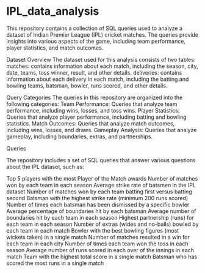 # IPL_data_analysis
This repository contains a collection of SQL queries used to analyze a dataset of Indian Premier League (IPL) cricket matches. The queries provide insights into various aspects of the game, including team performance, player statistics, and match outcomes.

Dataset Overview
The dataset used for this analysis consists of two tables:
matches: contains information about each match, including the season, city, date, teams, toss winner, result, and other details.
deliveries: contains information about each delivery in each match, including the batting and bowling teams, batsman, bowler, runs scored, and other details.

Query Categories
The queries in this repository are organized into the following categories:
Team Performance: Queries that analyze team performance, including wins, losses, and toss wins.
Player Statistics: Queries that analyze player performance, including batting and bowling statistics.
Match Outcomes: Queries that analyze match outcomes, including wins, losses, and draws.
Gameplay Analysis: Queries that analyze gameplay, including boundaries, extras, and partnerships.

Queries

The repository includes a set of SQL queries that answer various questions about the IPL dataset, such as:

Top 5 players with the most Player of the Match awards
Number of matches won by each team in each season
Average strike rate of batsmen in the IPL dataset
Number of matches won by each team batting first versus batting second
Batsman with the highest strike rate (minimum 200 runs scored)
Number of times each batsman has been dismissed by a specific bowler
Average percentage of boundaries hit by each batsman
Average number of boundaries hit by each team in each season
Highest partnership (runs) for each team in each season
Number of extras (wides and no-balls) bowled by each team in each match
Bowler with the best bowling figures (most wickets taken) in a single match
Number of matches resulted in a win for each team in each city
Number of times each team won the toss in each season
Average number of runs scored in each over of the innings in each match
Team with the highest total score in a single match
Batsman who has scored the most runs in a single match
